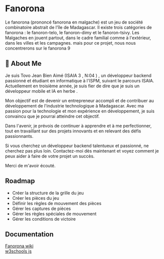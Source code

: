 # Fanorona

Le fanorona (prononcé fanorona en malgache) est un jeu de société combinatoire abstrait de l'île de Madagascar. Il existe trois catégories de fanorona : le fanoron-telo, le fanoron-dimy et le fanoron-tsivy. Les Malgaches en jouent partout, dans le cadre familial comme à l'extérieur, dans les villes et les campagnes.
mais pour ce projet, nous nous concentrerons sur le fanorona 9 



## 🚀 About Me
Je suis Tovo Jean Bien Aimé (ISAIA 3 , N:04 ) , un développeur backend passionné et étudiant en informatique à l'ISPM, suivant le parcours ISAIA. Actuellement en troisième année, je suis fier de dire que je suis un développeur mobile et IA en herbe .

Mon objectif est de devenir un entrepreneur accompli et de contribuer au développement de l'industrie technologique à Madagascar. Avec ma passion pour la technologie et mon expérience en développement, je suis convaincu que je pourrai atteindre cet objectif.

Dans l'avenir, je prévois de continuer à apprendre et à me perfectionner, tout en travaillant sur des projets innovants et en relevant des défis passionnants.

Si vous cherchez un développeur backend talentueux et passionné, ne cherchez pas plus loin. Contactez-moi dès maintenant et voyez comment je peux aider à faire de votre projet un succès.

Merci de m'avoir écouté.



## Roadmap 

- Créer la structure de la grille du jeu
- Créer les pièces du jeu
- Définir les règles de mouvement des pièces
- Gérer les captures de pièces
- Gérer les règles spéciales de mouvement
- Gérer les conditions de victoire

## Documentation

[Fanorona wiki](https://fr.wikipedia.org/wiki/Fanorona)  
[w3schools js](https://www.w3schools.com/js/)
